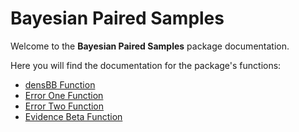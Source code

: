 # Bayesian Paired Samples

Welcome to the **Bayesian Paired Samples** package documentation.

Here you will find the documentation for the package's functions:

- [densBB Function](docs/densBB.md)
- [Error One Function](docs/error_one.md)
- [Error Two Function](docs/error_two.md)
- [Evidence Beta Function](docs/evidence_beta.md)